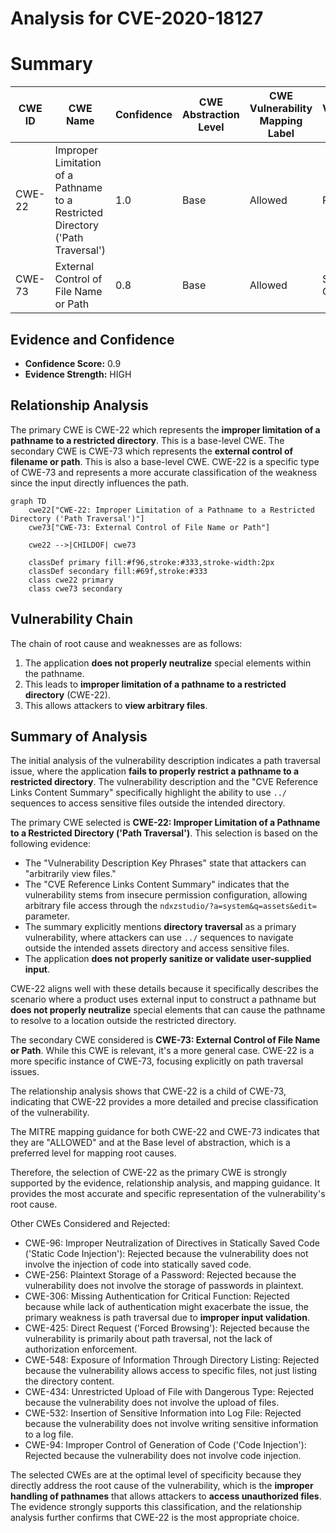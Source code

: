 # Analysis for CVE-2020-18127

# Summary
| CWE ID | CWE Name | Confidence | CWE Abstraction Level | CWE Vulnerability Mapping Label | CWE-Vulnerability Mapping Notes |
|---|---|---|---|---|---|
| CWE-22 | Improper Limitation of a Pathname to a Restricted Directory ('Path Traversal') | 1.0 | Base | Allowed | Primary CWE |
| CWE-73 | External Control of File Name or Path | 0.8 | Base | Allowed | Secondary Candidate |

## Evidence and Confidence

*   **Confidence Score:** 0.9
*   **Evidence Strength:** HIGH

## Relationship Analysis
The primary CWE is CWE-22 which represents the **improper limitation of a pathname to a restricted directory**. This is a base-level CWE. The secondary CWE is CWE-73 which represents the **external control of filename or path**. This is also a base-level CWE. CWE-22 is a specific type of CWE-73 and represents a more accurate classification of the weakness since the input directly influences the path.

```mermaid
graph TD
    cwe22["CWE-22: Improper Limitation of a Pathname to a Restricted Directory ('Path Traversal')"]
    cwe73["CWE-73: External Control of File Name or Path"]
    
    cwe22 -->|CHILDOF| cwe73
    
    classDef primary fill:#f96,stroke:#333,stroke-width:2px
    classDef secondary fill:#69f,stroke:#333
    class cwe22 primary
    class cwe73 secondary
```

## Vulnerability Chain
The chain of root cause and weaknesses are as follows:
1.  The application **does not properly neutralize** special elements within the pathname.
2.  This leads to **improper limitation of a pathname to a restricted directory** (CWE-22).
3.  This allows attackers to **view arbitrary files**.

## Summary of Analysis
The initial analysis of the vulnerability description indicates a path traversal issue, where the application **fails to properly restrict a pathname to a restricted directory**. The vulnerability description and the "CVE Reference Links Content Summary" specifically highlight the ability to use `../` sequences to access sensitive files outside the intended directory.

The primary CWE selected is **CWE-22: Improper Limitation of a Pathname to a Restricted Directory ('Path Traversal')**. This selection is based on the following evidence:

*   The "Vulnerability Description Key Phrases" state that attackers can "arbitrarily view files."
*   The "CVE Reference Links Content Summary" indicates that the vulnerability stems from insecure permission configuration, allowing arbitrary file access through the `ndxzstudio/?a=system&q=assets&edit=` parameter.
*   The summary explicitly mentions **directory traversal** as a primary vulnerability, where attackers can use `../` sequences to navigate outside the intended assets directory and access sensitive files.
*   The application **does not properly sanitize or validate user-supplied input**.

CWE-22 aligns well with these details because it specifically describes the scenario where a product uses external input to construct a pathname but **does not properly neutralize** special elements that can cause the pathname to resolve to a location outside the restricted directory.

The secondary CWE considered is **CWE-73: External Control of File Name or Path**. While this CWE is relevant, it's a more general case. CWE-22 is a more specific instance of CWE-73, focusing explicitly on path traversal issues.

The relationship analysis shows that CWE-22 is a child of CWE-73, indicating that CWE-22 provides a more detailed and precise classification of the vulnerability.

The MITRE mapping guidance for both CWE-22 and CWE-73 indicates that they are "ALLOWED" and at the Base level of abstraction, which is a preferred level for mapping root causes.

Therefore, the selection of CWE-22 as the primary CWE is strongly supported by the evidence, relationship analysis, and mapping guidance. It provides the most accurate and specific representation of the vulnerability's root cause.

Other CWEs Considered and Rejected:

*   CWE-96: Improper Neutralization of Directives in Statically Saved Code ('Static Code Injection'): Rejected because the vulnerability does not involve the injection of code into statically saved code.
*   CWE-256: Plaintext Storage of a Password: Rejected because the vulnerability does not involve the storage of passwords in plaintext.
*   CWE-306: Missing Authentication for Critical Function: Rejected because while lack of authentication might exacerbate the issue, the primary weakness is path traversal due to **improper input validation**.
*   CWE-425: Direct Request ('Forced Browsing'): Rejected because the vulnerability is primarily about path traversal, not the lack of authorization enforcement.
*   CWE-548: Exposure of Information Through Directory Listing: Rejected because the vulnerability allows access to specific files, not just listing the directory content.
*   CWE-434: Unrestricted Upload of File with Dangerous Type: Rejected because the vulnerability does not involve the upload of files.
*   CWE-532: Insertion of Sensitive Information into Log File: Rejected because the vulnerability does not involve writing sensitive information to a log file.
*   CWE-94: Improper Control of Generation of Code ('Code Injection'): Rejected because the vulnerability does not involve code injection.

The selected CWEs are at the optimal level of specificity because they directly address the root cause of the vulnerability, which is the **improper handling of pathnames** that allows attackers to **access unauthorized files**. The evidence strongly supports this classification, and the relationship analysis further confirms that CWE-22 is the most appropriate choice.